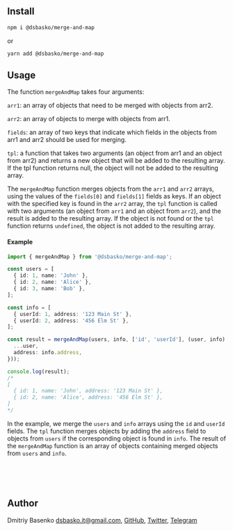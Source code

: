 ## Install
```bash
npm i @dsbasko/merge-and-map
```
or

```bash
yarn add @dsbasko/merge-and-map
```

## Usage

The function `mergeAndMap` takes four arguments:

`arr1`: an array of objects that need to be merged with objects from arr2.

`arr2`: an array of objects to merge with objects from arr1.

`fields`: an array of two keys that indicate which fields in the objects from arr1 and arr2 should be used for merging.

`tpl`: a function that takes two arguments (an object from arr1 and an object from arr2) and returns a new object that will be added to the resulting array. If the tpl function returns null, the object will not be added to the resulting array.


The `mergeAndMap` function merges objects from the `arr1` and `arr2` arrays, using the values of the `fields[0]` and `fields[1]` fields as keys. If an object with the specified key is found in the `arr2` array, the `tpl` function is called with two arguments (an object from `arr1` and an object from `arr2`), and the result is added to the resulting array. If the object is not found or the `tpl` function returns `undefined`, the object is not added to the resulting array.

#### Example

```typescript
import { mergeAndMap } from '@dsbasko/merge-and-map';

const users = [
  { id: 1, name: 'John' },
  { id: 2, name: 'Alice' },
  { id: 3, name: 'Bob' },
];

const info = [
  { userId: 1, address: '123 Main St' },
  { userId: 2, address: '456 Elm St' },
];

const result = mergeAndMap(users, info, ['id', 'userId'], (user, info) => ({
  ...user,
  address: info.address,
}));

console.log(result);
/*
[
  { id: 1, name: 'John', address: '123 Main St' },
  { id: 2, name: 'Alice', address: '456 Elm St' },
]
*/
```

In the example, we merge the `users` and `info` arrays using the `id` and `userId` fields. The `tpl` function merges objects by adding the `address` field to objects from `users` if the corresponding object is found in `info`. The result of the `mergeAndMap` function is an array of objects containing merged objects from `users` and `info`.

<br><br><br>

## Author

Dmitriy Basenko <dsbasko.it@gmail.com>, [GitHub](https://github.com/dsbasko/), [Twitter](https://twitter.com/dsbasko), [Telegram](https://t.me/dsbasko)
